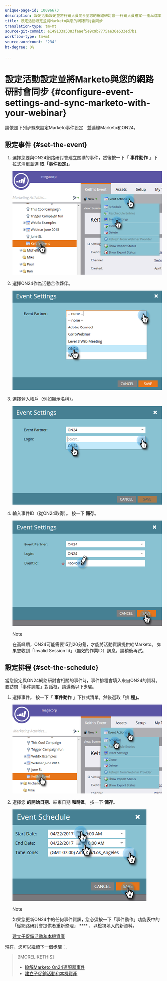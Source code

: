 ```yaml
---
unique-page-id: 10096673
description: 設定活動設定並將行銷人員同步至您的網路研討會——行銷人員檔案——產品檔案
title: 設定活動設定並將Marketo與您的網路研討會同步
translation-type: tm+mt
source-git-commit: e149133a5383faaef5e9c9b7775ae36e633ed7b1
workflow-type: tm+mt
source-wordcount: '234'
ht-degree: 0%

---
```



# 設定活動設定並將Marketo與您的網路研討會同步 {#configure-event-settings-and-sync-marketo-with-your-webinar}

請依照下列步驟來設定Marketo事件設定，並連線Marketo和ON24。

## 設定事件 {#set-the-event}

1. 選擇您要與ON24網路研討會建立關聯的事件，然後按一下「 **事件動作** 」下拉式清單並選 **取「事件設定」**。

   ![](assets/one.png)

1. 選擇ON24作為活動合作夥伴。

   ![](assets/two.png)

1. 選擇登入帳戶（例如顯示名稱）。

   ![](assets/three.png)

1. 輸入事件ID（從ON24取得）。 按一下 **儲存**。

   ![](assets/four.png)

   >[!NOTE]
   >
   >在高峰期，ON24可能需要15到20分鐘，才能將活動資訊提供給Marketo。 如果您收到「Invalid Session Id」（無效的作業ID）訊息，請稍後再試。

## 設定排程 {#set-the-schedule}

當您設定與ON24網路研討會相關的事件時，事件排程會填入來自ON24的資料。 要訪問「事件調度」對話框，請遵循以下步驟。

1. 選擇事件。 按一下「 **事件動作** 」下拉式清單，然後選取「排 **程」。**

   ![](assets/five.png)

1. 選擇您 **的開始日期**、結束日期 **和時區**。 按一下 **儲存**。

   ![](assets/six-1.png)

   >[!NOTE]
   >
   >如果您更新ON24中的任何事件資訊，您必須按一下「事件動作」功能表中的「從網路研討會提供者重新整理」 **** ，以檢視填入的新資料。

   [建立子促銷活動和本機資產](create-child-campaigns-and-local-assets.md)

現在，您可以繼續下一個步驟：.

>[!MORELIKETHIS]
>
>* [瞭解Marketo On24適配器事件](understanding-marketo-on24-adapter-events.md)
>* [建立子促銷活動和本機資產](create-child-campaigns-and-local-assets.md)

>



